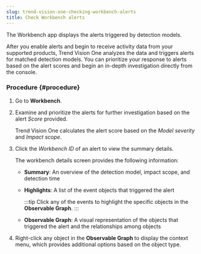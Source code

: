 ```yaml
---
slug: trend-vision-one-checking-workbench-alerts
title: Check Workbench alerts
---
```


The Workbench app displays the alerts triggered by detection models.

After you enable alerts and begin to receive activity data from your supported products, Trend Vision One analyzes the data and triggers alerts for matched detection models. You can prioritize your response to alerts based on the alert scores and begin an in-depth investigation directly from the console.

### Procedure {#procedure}

1.  Go to **Workbench**.

2.  Examine and prioritize the alerts for further investigation based on the alert *Score* provided.

    Trend Vision One calculates the alert score based on the *Model severity* and *Impact scope*.

3.  Click the *Workbench ID* of an alert to view the summary details.

    The workbench details screen provides the following information:

    - **Summary**: An overview of the detection model, impact scope, and detection time

    - **Highlights**: A list of the event objects that triggered the alert

      :::tip
      Click any of the events to highlight the specific objects in the **Observable Graph**.
      :::

    - **Observable Graph**: A visual representation of the objects that triggered the alert and the relationships among objects

4.  Right-click any object in the **Observable Graph** to display the context menu, which provides additional options based on the object type.
